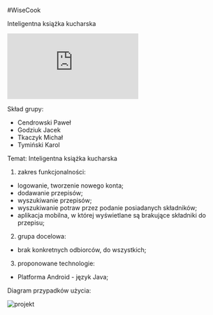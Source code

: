 #WiseCook

Inteligentna książka kucharska

![projekt](http://zapodaj.net/0de627c912ed8.jpg.html) 



Skład grupy:
  - Cendrowski Paweł
  - Godziuk Jacek
  - Tkaczyk Michał
  - Tymiński Karol

Temat: Inteligentna książka kucharska
  
  1. zakres funkcjonalności:
   - logowanie, tworzenie nowego konta;
   -  dodawanie przepisów;
   -  wyszukiwanie przepisów;
   -  wyszukiwanie potraw przez podanie posiadanych składników;
   -  aplikacja mobilna, w której wyświetlane są brakujące składniki do przepisu;
  2. grupa docelowa:
   - brak konkretnych odbiorców, do wszystkich;
  3. proponowane technologie:
   - Platforma Android - język Java;
    

Diagram przypadków użycia: 

![projekt](https://scontent-arn2-1.xx.fbcdn.net/hphotos-xal1/v/t35.0-12/12268417_998684523527563_1154343613_o.jpg?oh=abcb73cac05efaeb30dc824e006599e6&oe=564DA59B)

